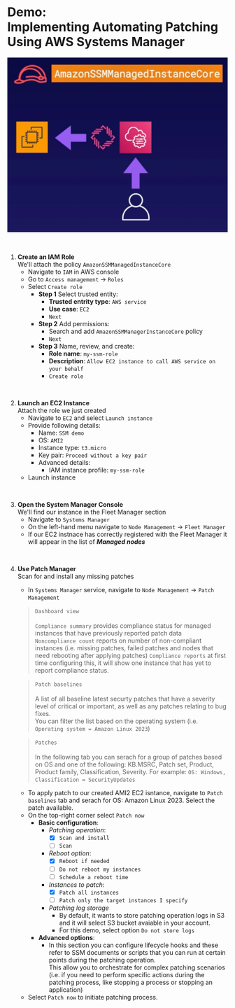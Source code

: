 # Demo:<br>Implementing Automating Patching Using AWS Systems Manager

![](../img/demo/2.8.SystemsManager-Patching.png)

<br>

1. **Create an IAM Role**<br>We'll attach the policy `AmazonSSMManagedInstanceCore`
    - Navigate to `IAM` in AWS console
    - Go to `Access management` -> `Roles`
    - Select `Create role`
      - **Step 1** Select trusted entity:
        - **Trusted entrity type**: `AWS service`
        - **Use case**: `EC2`
        - `Next`
      - **Step 2** Add permissions:
        - Search and add `AmazonSSMManagerInstanceCore` policy
        - `Next`
      - **Step 3** Name, review, and create:
        - **Role name**: `my-ssm-role`
        - **Description**: `Allow EC2 instance to call AWS service on your behalf`
        - `Create role`



<br>

2. **Launch an EC2 Instance**<br>Attach the role we just created
    - Navigate to `EC2` and select `Launch instance`
    - Provide following details:
      - Name: `SSM demo`
      - OS: `AMI2`
      - Instance type: `t3.micro`
      - Key pair: `Proceed without a key pair`
      - Advanced details:
        - IAM instance profile: `my-ssm-role`
    - Launch instance

<br>

3. **Open the System Manager Console**<br>We'll find our instance in the Fleet Manager section
    - Navigate to `Systems Manager`
    - On the left-hand menu navigate to `Node Management` -> `Fleet Manager`
    - If our EC2 instnace has correctly registered with the Fleet Manager it will appear in the list of ***Managed nodes***

<br>

4. **Use Patch Manager**<br>Scan for and install any missing patches
    - In `Systems Manager` service, navigate to `Node Management` -> `Patch Management`

    > `Dashboard view`<br><br>
    > `Compliance summary` provides compliance status for managed instances that have previously reported patch data<br>
    > `Noncompliance count` reports on number of non-compliant instances (i.e. missing patches, failed patches and nodes that need rebooting after applying patches)
    > `Compliance reports` at first time configuring this, it will show one instance that has yet to report compliance status.

    > `Patch baselines`<br><br>
    > A list of all baseline latest securty patches that have a severity level of critical or important, as well as any patches relating to bug fixes.<br>
    > You can filter the list based on the operating system (i.e. `Operating system = Amazon Linux 2023`)

    > `Patches`<br><br>
    > In the following tab you can serach for a group of patches based on OS and one of the following: KB.MSRC, Patch set, Product, Product family, Classification, Severity. For example: `OS: Windows, Classification = SecurityUpdates`

    - To apply patch to our created AMI2 EC2 isntance, navigate to `Patch baselines` tab and serach for OS: Amazon Linux 2023. Select the patch available.
    - On the top-right corner select `Patch now`
      - **Basic configuration**:
        - *Patching operation*: 
          - [x] `Scan and install`
          - [ ] `Scan`
        - *Reboot option*: 
          - [x] `Reboot if needed`
          - [ ] `Do not reboot my instances`
          - [ ] `Schedule a reboot time`
        - *Instances to patch*:
          - [x] `Patch all instances`
          - [ ] `Patch only the target instances I specify`
        - *Patching log storage*
          - By default, it wants to store patching operation logs in S3 and it will select S3 bucket avaiable in your account.
          - For this demo, select option `Do not store logs`
      - **Advanced options**:
        - In this section you can configure lifecycle hooks and these refer to SSM documents or scripts that you can run at certain points during the patching operation.<br>This allow you to orchestrate for complex patching scenarios (i.e. if you need to perform specific actions during the patching process, like stopping a process or stopping an application)
    - Select `Patch now` to initiate patching process.
